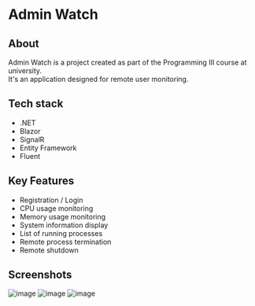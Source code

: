 # Admin Watch

## About
Admin Watch is a project created as part of the Programming III course at university. \
It's an application designed for remote user monitoring.

## Tech stack
- .NET
- Blazor
- SignalR
- Entity Framework
- Fluent

## Key Features

- Registration / Login
- CPU usage monitoring
- Memory usage monitoring
- System information display
- List of running processes
- Remote process termination
- Remote shutdown

## Screenshots
![image](https://github.com/pawl0wski/AdminWatch/assets/59766830/d40d9967-8ec8-490f-8895-eec636ce9fd7)
![image](https://github.com/pawl0wski/AdminWatch/assets/59766830/a4cb4dd9-48af-4daa-aad5-9764f06c347c)
![image](https://github.com/pawl0wski/AdminWatch/assets/59766830/1f55d6ce-1603-4d7b-8947-3ea56836187e)
